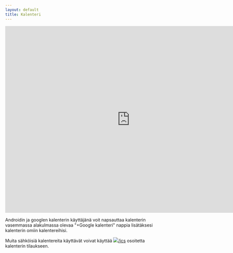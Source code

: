 ```yaml
---
layout: default
title: Kalenteri
---
```

<iframe src="https://calendar.google.com/calendar/embed?height=600&amp;wkst=2&amp;bgcolor=%23FFFFFF&amp;src=3860j6o9valgmct7hj1sm2j8rg%40group.calendar.google.com&amp;color=%230F4B38&amp;ctz=Europe%2FHelsinki" style="border-width:0" width="800" height="600" frameborder="0" scrolling="no"></iframe>

Androidin ja googlen kalenterin käyttäjänä voit napsauttaa kalenterin vasemmassa alakulmassa olevaa "+Google kalenteri" nappia lisätäksesi kalenterin omiin kalentereihisi.

Muita sähköisiä kalentereita käyttävät voivat käyttää <a href="https://calendar.google.com/calendar/ical/3860j6o9valgmct7hj1sm2j8rg%40group.calendar.google.com/public/basic.ics"><img src="https://calendar.google.com/calendar/images/ical.gif">/ics</a> osoitetta kalenterin tilaukseen.
